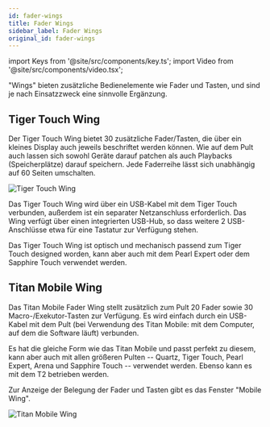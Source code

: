 ```yaml
---
id: fader-wings
title: Fader Wings
sidebar_label: Fader Wings
original_id: fader-wings
---
```


import Keys from '@site/src/components/key.ts';
import Video from '@site/src/components/video.tsx';

"Wings" bieten zusätzliche Bedienelemente wie Fader und Tasten, und sind
je nach Einsatzzweck eine sinnvolle Ergänzung.

## Tiger Touch Wing


Der Tiger Touch Wing bietet 30 zusätzliche Fader/Tasten, die über ein
kleines Display auch jeweils beschriftet werden können. Wie auf dem Pult
auch lassen sich sowohl Geräte darauf patchen als auch Playbacks
(Speicherplätze) darauf speichern. Jede Faderreihe lässt sich unabhängig
auf 60 Seiten umschalten.

![Tiger Touch Wing](/docs/images/Tiger-Touch-Wing.png)

Das Tiger Touch Wing wird über ein USB-Kabel mit dem Tiger Touch
verbunden, außerdem ist ein separater Netzanschluss erforderlich. Das
Wing verfügt über einen integrierten USB-Hub, so dass weitere 2
USB-Anschlüsse etwa für eine Tastatur zur Verfügung stehen.

Das Tiger Touch Wing ist optisch und mechanisch passend zum Tiger Touch
designed worden, kann aber auch mit dem Pearl Expert oder dem Sapphire
Touch verwendet werden.

## Titan Mobile Wing

Das Titan Mobile Fader Wing stellt zusätzlich zum Pult 20 Fader sowie 30
Macro-/Exekutor-Tasten zur Verfügung. Es wird einfach durch ein
USB-Kabel mit dem Pult (bei Verwendung des Titan Mobile: mit dem
Computer, auf dem die Software läuft) verbunden.

Es hat die gleiche Form wie das Titan Mobile und passt perfekt zu
diesem, kann aber auch mit allen größeren Pulten -- Quartz, Tiger Touch,
Pearl Expert, Arena und Sapphire Touch -- verwendet werden. Ebenso 
kann es mit dem T2 betrieben werden.

Zur Anzeige der Belegung der Fader und Tasten gibt es das Fenster
"Mobile Wing".

![Titan Mobile Wing](/docs/images/Titan-Mobile-Wing.png)
